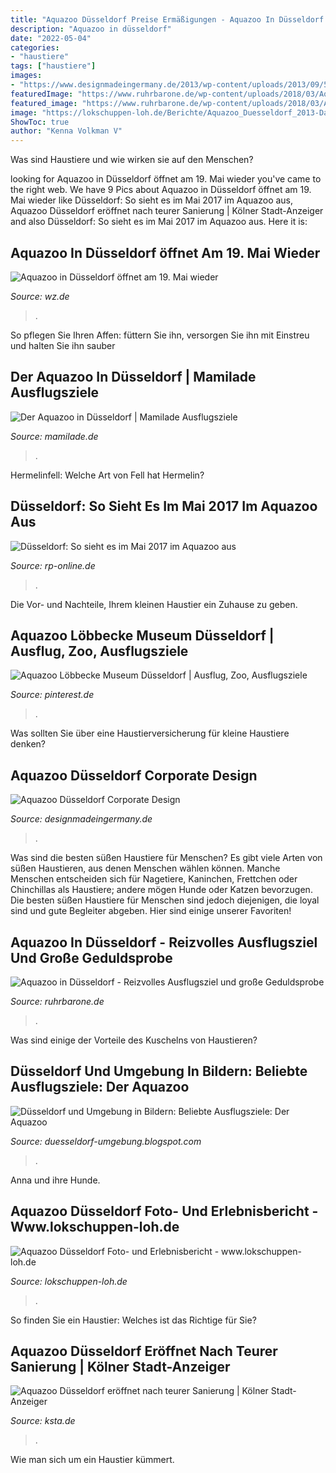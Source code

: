 ```yaml
---
title: "Aquazoo Düsseldorf Preise Ermäßigungen - Aquazoo In Düsseldorf öffnet Am 19. Mai Wieder"
description: "Aquazoo in düsseldorf"
date: "2022-05-04"
categories:
- "haustiere"
tags: ["haustiere"]
images:
- "https://www.designmadeingermany.de/2013/wp-content/uploads/2013/09/523b2584a8ce3-600x390.jpg"
featuredImage: "https://www.ruhrbarone.de/wp-content/uploads/2018/03/Aquazoo-1.jpg"
featured_image: "https://www.ruhrbarone.de/wp-content/uploads/2018/03/Aquazoo-1.jpg"
image: "https://lokschuppen-loh.de/Berichte/Aquazoo_Duesseldorf_2013-Dateien/image004.jpg"
ShowToc: true
author: "Kenna Volkman V"
---
```



Was sind Haustiere und wie wirken sie auf den Menschen?

	

		
looking for Aquazoo in Düsseldorf öffnet am 19. Mai wieder you've came to the right web. We have 9 Pics about Aquazoo in Düsseldorf öffnet am 19. Mai wieder like Düsseldorf: So sieht es im Mai 2017 im Aquazoo aus, Aquazoo Düsseldorf eröffnet nach teurer Sanierung | Kölner Stadt-Anzeiger and also Düsseldorf: So sieht es im Mai 2017 im Aquazoo aus. Here it is:
		
    
## Aquazoo In Düsseldorf öffnet Am 19. Mai Wieder

<img loading=lazy src="https://www.wz.de/imgs/39/7/7/7/7/5/4/9/1/tok_bb0dbbcceed0812bd708ca741ec85c65/w1200_h900_x1796_y1347_aquazoo-07a049b78f089db0.jpg" onerror="this.onerror=null;this.src='https://tse2.mm.bing.net/th?id=OIP.iq3Y7URO-Nac1y8PTcDargHaFj&amp;pid=15.1';" alt="Aquazoo in Düsseldorf öffnet am 19. Mai wieder">

_Source: wz.de_

>. 

	

So pflegen Sie Ihren Affen: füttern Sie ihn, versorgen Sie ihn mit Einstreu und halten Sie ihn sauber

    
## Der Aquazoo In Düsseldorf | Mamilade Ausflugsziele

<img loading=lazy src="https://www.mamilade.de/sites/default/files/styles/gallery_large/public/field/image/aquazoo_duesseldorf_0.jpg?itok=twUUrbNZ" onerror="this.onerror=null;this.src='https://tse4.mm.bing.net/th?id=OIP.CsvAZKYC8KLZMEiVkGsirQAAAA&amp;pid=15.1';" alt="Der Aquazoo in Düsseldorf | Mamilade Ausflugsziele">

_Source: mamilade.de_

>. 

	

Hermelinfell: Welche Art von Fell hat Hermelin?

    
## Düsseldorf: So Sieht Es Im Mai 2017 Im Aquazoo Aus

<img loading=lazy src="https://rp-online.de/imgs/32/2/0/8/2/1/7/1/9/tok_8c3c05e7e4fdaa66238bbe892c49561c/w2048_h1189_x1024_y594_4f476341fa05418b.jpg" onerror="this.onerror=null;this.src='https://tse3.mm.bing.net/th?id=OIP.LOKsYfaz-MFBRYIlLhtOFwHaET&amp;pid=15.1';" alt="Düsseldorf: So sieht es im Mai 2017 im Aquazoo aus">

_Source: rp-online.de_

>. 

	

Die Vor- und Nachteile, Ihrem kleinen Haustier ein Zuhause zu geben.

    
## Aquazoo Löbbecke Museum Düsseldorf | Ausflug, Zoo, Ausflugsziele

<img loading=lazy src="https://i.pinimg.com/originals/fc/65/22/fc652232a2dea50b805230c55fbbb465.png" onerror="this.onerror=null;this.src='https://tse1.mm.bing.net/th?id=OIP.SQlapZwKhQZAczC_p75SLgHaLG&amp;pid=15.1';" alt="Aquazoo Löbbecke Museum Düsseldorf | Ausflug, Zoo, Ausflugsziele">

_Source: pinterest.de_

>. 

	

Was sollten Sie über eine Haustierversicherung für kleine Haustiere denken?

    
## Aquazoo Düsseldorf Corporate Design

<img loading=lazy src="https://www.designmadeingermany.de/2013/wp-content/uploads/2013/09/523b2584a8ce3-600x390.jpg" onerror="this.onerror=null;this.src='https://tse1.mm.bing.net/th?id=OIP.IgaFd27LiJkmGbViIctXXwHaE0&amp;pid=15.1';" alt="Aquazoo Düsseldorf Corporate Design">

_Source: designmadeingermany.de_

>. 

	

Was sind die besten süßen Haustiere für Menschen?
Es gibt viele Arten von süßen Haustieren, aus denen Menschen wählen können. Manche Menschen entscheiden sich für Nagetiere, Kaninchen, Frettchen oder Chinchillas als Haustiere; andere mögen Hunde oder Katzen bevorzugen. Die besten süßen Haustiere für Menschen sind jedoch diejenigen, die loyal sind und gute Begleiter abgeben. Hier sind einige unserer Favoriten!

    
## Aquazoo In Düsseldorf - Reizvolles Ausflugsziel Und Große Geduldsprobe

<img loading=lazy src="https://www.ruhrbarone.de/wp-content/uploads/2018/03/Aquazoo-1.jpg" onerror="this.onerror=null;this.src='https://tse1.mm.bing.net/th?id=OIP.DxeFqxWaE3AjG9S0MoxaPgHaHa&amp;pid=15.1';" alt="Aquazoo in Düsseldorf - Reizvolles Ausflugsziel und große Geduldsprobe">

_Source: ruhrbarone.de_

>. 

	

Was sind einige der Vorteile des Kuschelns von Haustieren?

    
## Düsseldorf Und Umgebung In Bildern: Beliebte Ausflugsziele: Der Aquazoo

<img loading=lazy src="http://3.bp.blogspot.com/-32mj4BuxWSw/UMyGsQMIIFI/AAAAAAAAAq0/_p-Mefs2Oi4/s1600/IMG_1052.JPG" onerror="this.onerror=null;this.src='https://tse4.mm.bing.net/th?id=OIP.sC_47o5Ncazfzm0AxnVsKAHaKu&amp;pid=15.1';" alt="Düsseldorf und Umgebung in Bildern: Beliebte Ausflugsziele: Der Aquazoo">

_Source: duesseldorf-umgebung.blogspot.com_

>. 

	

Anna und ihre Hunde.

    
## Aquazoo Düsseldorf Foto- Und Erlebnisbericht - Www.lokschuppen-loh.de

<img loading=lazy src="https://lokschuppen-loh.de/Berichte/Aquazoo_Duesseldorf_2013-Dateien/image004.jpg" onerror="this.onerror=null;this.src='https://tse1.mm.bing.net/th?id=OIP.fBmLQkVUiBAo27FqsQGYFAHaEi&amp;pid=15.1';" alt="Aquazoo Düsseldorf Foto- und Erlebnisbericht - www.lokschuppen-loh.de">

_Source: lokschuppen-loh.de_

>. 

	

So finden Sie ein Haustier: Welches ist das Richtige für Sie?

    
## Aquazoo Düsseldorf Eröffnet Nach Teurer Sanierung | Kölner Stadt-Anzeiger

<img loading=lazy src="https://www.ksta.de/image/28452340/max/1920/1080/3afaf9c40c3776296ecc669154108618/KL/aquazoo-duesseldorf--2-.jpg" onerror="this.onerror=null;this.src='https://tse4.mm.bing.net/th?id=OIP.niToPxT1saLRb6kupGyjagHaE8&amp;pid=15.1';" alt="Aquazoo Düsseldorf eröffnet nach teurer Sanierung | Kölner Stadt-Anzeiger">

_Source: ksta.de_

>. 

	

Wie man sich um ein Haustier kümmert.

